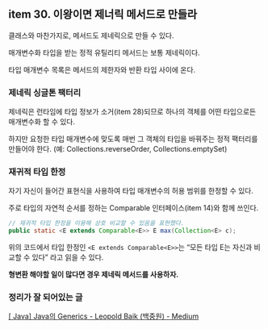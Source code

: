 ## item 30. 이왕이면 제너릭 메서드로 만들라

클래스와 마찬가지로, 메서드도 제네릭으로 만들 수 있다.

매개변수화 타입을 받는 정적 유틸리티 메서드는 보통 제네릭이다.

타입 매개변수 목록은 메서드의 제한자와 반환 타입 사이에 온다.

### 제네릭 싱글톤 팩터리
제네릭은 런타임에 타입 정보가 소거(item 28)되므로 하나의 객체를 어떤 타입으로든 매개변수화 할 수 있다. 

하지만 요청한 타입 매개변수에 맞도록 매번 그 객체의 타입을 바꿔주는 정적 팩터리를 만들어야 한다. 
(예: Collections.reverseOrder, Collections.emptySet)

### 재귀적 타입 한정
자기 자신이 들어간 표현식을 사용하여 타입 매개변수의 허용 범위를 한정할 수 있다.

주로 타입의 자연적 순서를 정하는 Comparable 인터페이스(item 14)와 함께 쓰인다.

```java
// 재귀적 타입 한정을 이용해 상호 비교할 수 있음을 표현했다.
public static <E extends Comparable<E>> E max(Collection<E> c);
```
위의 코드에서 타입 한정인 ```<E extends Comparable<E>>```는 “모든 타입 E는 자신과 비교할 수 있다” 라고 읽을 수 있다.

**형변환 해야할 일이 많다면 경우 제네릭 메서드를 사용하자.**


### 정리가 잘 되어있는 글
[[ Java] Java의 Generics - Leopold Baik (백중원) - Medium](https://medium.com/@joongwon/java-java%EC%9D%98-generics-604b562530b3)